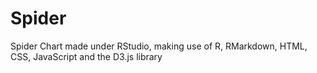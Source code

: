 # Spider
Spider Chart made under RStudio, making use of R, RMarkdown, HTML, CSS, JavaScript and the D3.js library
